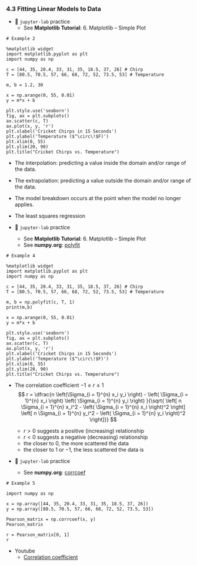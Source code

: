 ### 4.3 Fitting Linear Models to Data

- 🎯 `jupyter-lab` practice
    - See **Matplotlib Tutorial**: 6. Matplotlib – Simple Plot


```
# Example 2 

%matplotlib widget
import matplotlib.pyplot as plt
import numpy as np

c = [44, 35, 20.4, 33, 31, 35, 18.5, 37, 26] # Chirp
T = [80.5, 70.5, 57, 66, 68, 72, 52, 73.5, 53] # Temperature

m, b = 1.2, 30

x = np.arange(0, 55, 0.01)
y = m*x + b

plt.style.use('seaborn')
fig, ax = plt.subplots()
ax.scatter(c, T)
ax.plot(x, y, 'r')
plt.xlabel('Cricket Chirps in 15 Seconds')
plt.ylabel('Temperature ($^\circ\!$F)')
plt.xlim(0, 55)
plt.ylim(20, 90)
plt.title("Cricket Chirps vs. Temperature")
```

- The interpolation: predicting a value inside the domain and/or range of the data.

- The extrapolation: predicting a value outside the domain and/or range of the data.

- The model breakdown occurs at the point when the model no longer applies.

- The least squares regression


- 🎯 `jupyter-lab` practice
    - See **Matplotlib Tutorial**: 6. Matplotlib – Simple Plot
    - See **numpy.org**: [polyfit](https://numpy.org/doc/stable/reference/generated/numpy.polyfit.html)


```
# Example 4 

%matplotlib widget
import matplotlib.pyplot as plt
import numpy as np

c = [44, 35, 20.4, 33, 31, 35, 18.5, 37, 26] # Chirp
T = [80.5, 70.5, 57, 66, 68, 72, 52, 73.5, 53] # Temperature

m, b = np.polyfit(c, T, 1)
print(m,b)

x = np.arange(0, 55, 0.01)
y = m*x + b

plt.style.use('seaborn')
fig, ax = plt.subplots()
ax.scatter(c, T)
ax.plot(x, y, 'r')
plt.xlabel('Cricket Chirps in 15 Seconds')
plt.ylabel('Temperature ($^\circ\!$F)')
plt.xlim(0, 55)
plt.ylim(20, 90)
plt.title("Cricket Chirps vs. Temperature")
```


- The correlation coefficient $-1 \leq r \leq 1$
$$ r = \dfrac{n \left(\Sigma_{i = 1}^{n} x_i y_i \right) - \left( \Sigma_{i = 1}^{n} x_i \right) \left( \Sigma_{i = 1}^{n} y_i \right) }{\sqrt{ \left[ n \Sigma_{i = 1}^{n} x_i^2 - \left( \Sigma_{i = 1}^{n} x_i \right)^2 \right] \left[ n \Sigma_{i = 1}^{n} y_i^2 - \left( \Sigma_{i = 1}^{n} y_i \right)^2 \right]}} $$
    - $r > 0$ suggests a positive (increasing) relationship
    - $r < 0$ suggests a negative (decreasing) relationship
    - the closer to $0$, the more scattered the data
    - the closer to $1$ or $-1$, the less scattered the data is


- 🎯 `jupyter-lab` practice
    - See **numpy.org**: [corrcoef](https://numpy.org/doc/stable/reference/generated/numpy.corrcoef.html)


```
# Example 5

import numpy as np

x = np.array([44, 35, 20.4, 33, 31, 35, 18.5, 37, 26])
y = np.array([80.5, 70.5, 57, 66, 68, 72, 52, 73.5, 53])

Pearson_matrix = np.corrcoef(x, y)
Pearson_matrix

r = Pearson_matrix[0, 1]
r
```



- Youtube
    - [Correlation coefficient](https://www.youtube.com/watch?v=11c9cs6WpJU)
